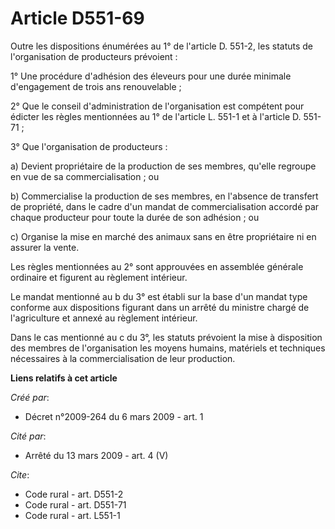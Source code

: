 # Article D551-69

Outre les dispositions énumérées au 1° de l'article D. 551-2, les statuts de l'organisation de producteurs prévoient : 

1° Une procédure d'adhésion des éleveurs pour une durée minimale d'engagement de trois ans renouvelable ; 

2° Que le conseil d'administration de l'organisation est compétent pour édicter les règles mentionnées au 1° de l'article L.
551-1 et à l'article D. 551-71 ; 

3° Que l'organisation de producteurs : 

a) Devient propriétaire de la production de ses membres, qu'elle regroupe en vue de sa commercialisation ; ou 

b) Commercialise la production de ses membres, en l'absence de transfert de propriété, dans le cadre d'un mandat de
commercialisation accordé par chaque producteur pour toute la durée de son adhésion ; ou 

c) Organise la mise en marché des animaux sans en être propriétaire ni en assurer la vente. 

Les règles mentionnées au 2° sont approuvées en assemblée générale ordinaire et figurent au règlement intérieur. 

Le mandat mentionné au b du 3° est établi sur la base d'un mandat type conforme aux dispositions figurant dans un arrêté du
ministre chargé de l'agriculture et annexé au règlement intérieur. 

Dans le cas mentionné au c du 3°, les statuts prévoient la mise à disposition des membres de l'organisation les moyens
humains, matériels et techniques nécessaires à la commercialisation de leur production.

**Liens relatifs à cet article**

_Créé par_:

  - Décret n°2009-264 du 6 mars 2009 - art. 1

_Cité par_:

  - Arrêté du 13 mars 2009 - art. 4 (V)

_Cite_:

  - Code rural - art. D551-2
  - Code rural - art. D551-71
  - Code rural - art. L551-1
